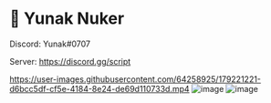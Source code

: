 # 🌟 Yunak Nuker

Discord: Yunak#0707

Server: https://discord.gg/script



https://user-images.githubusercontent.com/64258925/179221221-d6bcc5df-cf5e-4184-8e24-de69d110733d.mp4
![image](https://user-images.githubusercontent.com/64258925/179219941-63dbf9b3-f09f-459d-9003-ad07b1fcaa51.png)
![image](https://user-images.githubusercontent.com/64258925/179220032-81fde567-13fe-478e-b8be-9d9c2f9523c1.png)

